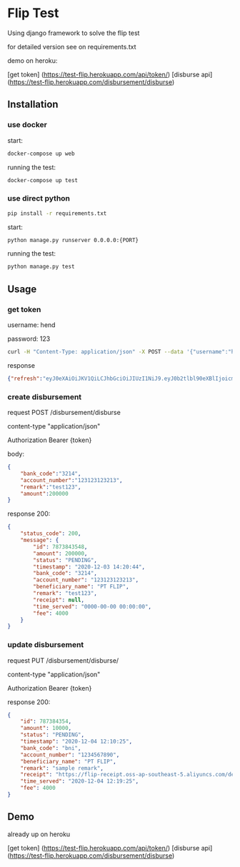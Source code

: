 # Flip Test

Using django framework to solve the flip test

for detailed version see on requirements.txt

demo on heroku:

[get token] (https://test-flip.herokuapp.com/api/token/)
[disburse api] (https://test-flip.herokuapp.com/disbursement/disburse)


## Installation

### use docker

start:
```bash
docker-compose up web
```

running the test:
```bash
docker-compose up test
```

### use direct python
```bash
pip install -r requirements.txt
```

start:
```bash
python manage.py runserver 0.0.0.0:{PORT}
```

running the test:
```bash
python manage.py test
```


## Usage

### get token

username: hend

password: 123
```bash
curl -H "Content-Type: application/json" -X POST --data '{"username":"hend","password":"123"}' http://{base_url}/api/token/
```

response
```json
{"refresh":"eyJ0eXAiOiJKV1QiLCJhbGciOiJIUzI1NiJ9.eyJ0b2tlbl90eXBlIjoicmVmcmVzaCIsImV4cCI6MTYwNzEzMTUyOSwianRpIjoiZGI0YzdiOTM1YjgwNDY0ZmI5NTkwMzU0NmVhMTIzZWYiLCJ1c2VyX2lkIjoxfQ._xsVeom8bAzgnYw58IW3gzCa9wutu_Sbgg6L1bMIY8E","access":"eyJ0eXAiOiJKV1QiLCJhbGciOiJIUzI1NiJ9.eyJ0b2tlbl90eXBlIjoiYWNjZXNzIiwiZXhwIjoxNjA3MDQ1NDI5LCJqdGkiOiI4MTg5ZDVhYmEwOWQ0MDYxODc0OTQ3MTg5OWE3NTdjZSIsInVzZXJfaWQiOjF9.zPPNdVSW7gQZKGXkSt24J3rbXsLfuDuG1Sa6DZbeAeo"}
```

### create disbursement

request POST /disbursement/disburse

content-type "application/json"

Authorization Bearer {token}

body:
```json
{
    "bank_code":"3214",
    "account_number":"123123123213",
    "remark":"test123",
    "amount":200000
}
```

response 200:
```json
{
    "status_code": 200,
    "message": {
        "id": 7873843548,
        "amount": 200000,
        "status": "PENDING",
        "timestamp": "2020-12-03 14:20:44",
        "bank_code": "3214",
        "account_number": "123123123213",
        "beneficiary_name": "PT FLIP",
        "remark": "test123",
        "receipt": null,
        "time_served": "0000-00-00 00:00:00",
        "fee": 4000
    }
}
```

### update disbursement

request PUT /disbursement/disburse/<id>

content-type "application/json"

Authorization Bearer {token}

response 200:
```json
{
    "id": 787384354,
    "amount": 10000,
    "status": "PENDING",
    "timestamp": "2020-12-04 12:10:25",
    "bank_code": "bni",
    "account_number": "1234567890",
    "beneficiary_name": "PT FLIP",
    "remark": "sample remark",
    "receipt": "https://flip-receipt.oss-ap-southeast-5.aliyuncs.com/debit_receipt/126316_3d07f9fef9612c7275b3c36f7e1e5762.jpg",
    "time_served": "2020-12-04 12:19:25",
    "fee": 4000
}
```

## Demo

already up on heroku

[get token] (https://test-flip.herokuapp.com/api/token/)
[disburse api] (https://test-flip.herokuapp.com/disbursement/disburse)